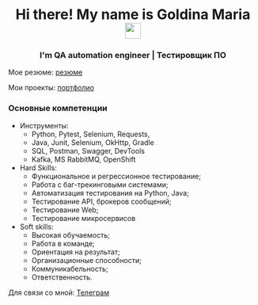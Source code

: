 <h1 align="center">Hi there! My name is Goldina Maria 
<img src="https://github.com/blackcater/blackcater/raw/main/images/Hi.gif" height="32"/></h1>
<h3 align="center">I'm QA automation engineer | Тестировщик ПО</h3>

Мое резюме: <a href="https://myresume.ru/resume/XLus3KPx7Dh/"> резюме </a>

Мои проекты: <a href="https://github.com/MariaGoldina/portfolio.git"> портфолио </a>

### Основные компетенции 
- Инструменты:
    * Python, Pytest, Selenium, Requests,
    * Java, Junit, Selenium, OkHttp, Gradle
    * SQL, Postman, Swagger, DevTools
    * Kafka, MS RabbitMQ, OpenShift
- Hard Skills: 
    * Функциональное и регрессионное тестирование;
    * Работа с баг-трекинговыми системами;
    * Автоматизация тестирования на Python, Java;
    * Тестирование API, брокеров сообщений;
    * Тестирование Web;
    * Тестирование микросервисов
- Soft skills:
    * Высокая обучаемость;
    * Работа в команде;
    * Ориентация на результат;
    * Организационные способности;
    * Коммуникабельность;
    * Ответственность.

Для связи со мной: <a href="https://t.me/MaryGoldina"> Телеграм </a>
